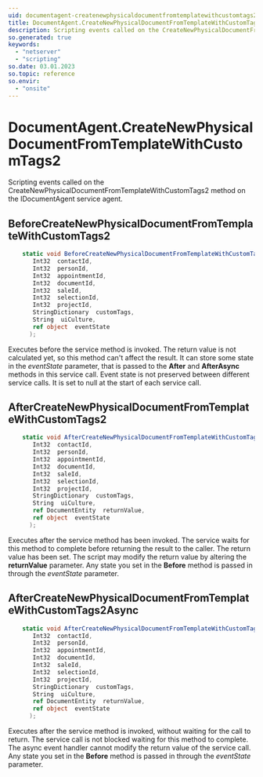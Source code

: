 ```yaml
---
uid: documentagent-createnewphysicaldocumentfromtemplatewithcustomtags2
title: DocumentAgent.CreateNewPhysicalDocumentFromTemplateWithCustomTags2 event method
description: Scripting events called on the CreateNewPhysicalDocumentFromTemplateWithCustomTags2 method on the DocumentAgent service agent.
so.generated: true
keywords:
  - "netserver"
  - "scripting"
so.date: 03.01.2023
so.topic: reference
so.envir:
  - "onsite"
---
```

# DocumentAgent.CreateNewPhysicalDocumentFromTemplateWithCustomTags2

Scripting events called on the <see cref='M:SuperOffice.CRM.Services.IDocumentAgent.CreateNewPhysicalDocumentFromTemplateWithCustomTags2'>CreateNewPhysicalDocumentFromTemplateWithCustomTags2</see> method on the <see cref='IDocumentAgent'>IDocumentAgent</see>  service agent.

## BeforeCreateNewPhysicalDocumentFromTemplateWithCustomTags2
```cs
    static void BeforeCreateNewPhysicalDocumentFromTemplateWithCustomTags2(
       Int32  contactId,
       Int32  personId,
       Int32  appointmentId,
       Int32  documentId,
       Int32  saleId,
       Int32  selectionId,
       Int32  projectId,
       StringDictionary  customTags,
       String  uiCulture,
       ref object  eventState
      );
```
Executes before the service method is invoked.
The return value is not calculated yet, so this method can't affect the result.
It can store some state in the *eventState* parameter, that is passed to the **After** and **AfterAsync** methods in this service call.
Event state is not preserved between different service calls. It is set to null at the start of each service call.
## AfterCreateNewPhysicalDocumentFromTemplateWithCustomTags2
```cs
    static void AfterCreateNewPhysicalDocumentFromTemplateWithCustomTags2(
       Int32  contactId,
       Int32  personId,
       Int32  appointmentId,
       Int32  documentId,
       Int32  saleId,
       Int32  selectionId,
       Int32  projectId,
       StringDictionary  customTags,
       String  uiCulture,
       ref DocumentEntity  returnValue,
       ref object  eventState
      );
```
Executes after the service method has been invoked. The service waits for this method to complete before returning the result to the caller.
The return value has been set. The script may modify the return value by altering the **returnValue** parameter.
Any state you set in the **Before** method is passed in through the *eventState* parameter.
## AfterCreateNewPhysicalDocumentFromTemplateWithCustomTags2Async
```cs
    static void AfterCreateNewPhysicalDocumentFromTemplateWithCustomTags2Async(
       Int32  contactId,
       Int32  personId,
       Int32  appointmentId,
       Int32  documentId,
       Int32  saleId,
       Int32  selectionId,
       Int32  projectId,
       StringDictionary  customTags,
       String  uiCulture,
       ref DocumentEntity  returnValue,
       ref object  eventState
      );
```
Executes after the service method is invoked, without waiting for the call to return.
The service call is not blocked waiting for this method to complete.
The async event handler cannot modify the return value of the service call.
Any state you set in the **Before** method is passed in through the *eventState* parameter.

